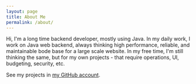 ```yaml
---
layout: page
title: About Me
permalink: /about/
---
```


Hi, I'm a long time backend developer, mostly using Java. In my daily work, I work on Java web backend, always thinking high performance, reliable, and maintainable bode base for a large scale website. In my free time, I'm still thinking the same, but for my own projects - that require operations, UI, budgeting, security, etc. 

See my projects in [my GitHub account](https://github.com/nobudev7).

